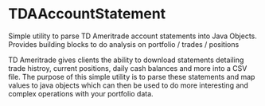 # TDAAccountStatement
Simple utility to parse TD Ameritrade account statements into Java Objects.  Provides building blocks to do analysis on portfolio / trades / positions

TD Ameritrade gives clients the ability to download statements detailing trade histroy, current positions, daily cash balances and more into a CSV file. The purpose of this simple utility is to parse these statements and map values to java objects which can then be used to do more interesting and complex operations with your portfolio data. 
